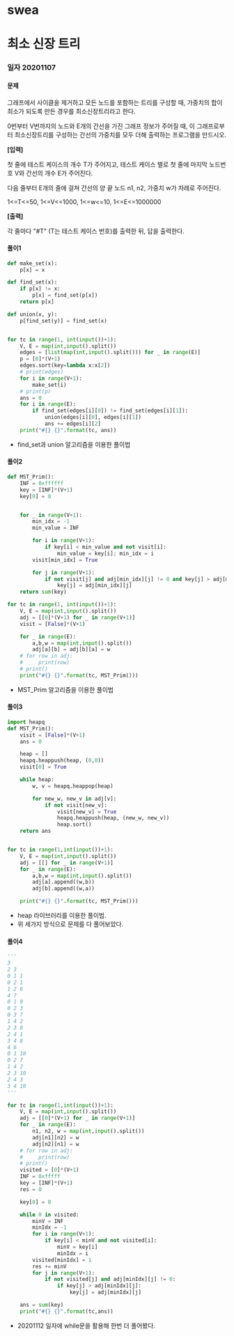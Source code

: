 # swea

# 최소 신장 트리

### 일자 20201107

#### 문제

그래프에서 사이클을 제거하고 모든 노드를 포함하는 트리를 구성할 때, 가중치의 합이 최소가 되도록 만든 경우를 최소신장트리라고 한다.

0번부터 V번까지의 노드와 E개의 간선을 가진 그래프 정보가 주어질 때, 이 그래프로부터 최소신장트리를 구성하는 간선의 가중치를 모두 더해 출력하는 프로그램을 만드시오.


**[입력]**

첫 줄에 테스트 케이스의 개수 T가 주어지고, 테스트 케이스 별로 첫 줄에 마지막 노드번호 V와 간선의 개수 E가 주어진다.

다음 줄부터 E개의 줄에 걸쳐 간선의 양 끝 노드 n1, n2, 가중치 w가 차례로 주어진다. 

1<=T<=50, 1<=V<=1000, 1<=w<=10, 1<=E<=1000000

**[출력]**

각 줄마다 "#T" (T는 테스트 케이스 번호)를 출력한 뒤, 답을 출력한다.



#### 풀이1

```python
def make_set(x):
    p[x] = x

def find_set(x):
    if p[x] != x:
        p[x] = find_set(p[x])
    return p[x]

def union(x, y):
    p[find_set(y)] = find_set(x)


for tc in range(1, int(input())+1):
    V, E = map(int,input().split())
    edges = [list(map(int,input().split())) for _ in range(E)]
    p = [0]*(V+1)
    edges.sort(key=lambda x:x[2])
    # print(edges)
    for i in range(V+1):
        make_set(i)
    # print(p)
    ans = 0
    for i in range(E):
        if find_set(edges[i][0]) != find_set(edges[i][1]):
            union(edges[i][0], edges[i][1])
            ans += edges[i][2]
    print("#{} {}".format(tc, ans))
```

- find_set과 union 알고리즘을 이용한 풀이법

#### 풀이2

```python
def MST_Prim():
    INF = 0xffffff
    key = [INF]*(V+1)
    key[0] = 0


    for _ in range(V+1):
        min_idx = -1
        min_value = INF

        for i in range(V+1):
            if key[i] < min_value and not visit[i]:
                min_value = key[i]; min_idx = i
        visit[min_idx] = True

        for j in range(V+1):
            if not visit[j] and adj[min_idx][j] != 0 and key[j] > adj[min_idx][j]:
                key[j] = adj[min_idx][j]
    return sum(key)

for tc in range(1, int(input())+1):
    V, E = map(int,input().split())
    adj = [[0]*(V+1) for _ in range(V+1)]
    visit = [False]*(V+1)

    for _ in range(E):
        a,b,w = map(int,input().split())
        adj[a][b] = adj[b][a] = w
    # for row in adj:
    #     print(row)
    # print()
    print("#{} {}".format(tc, MST_Prim()))
```

- MST_Prim 알고리즘을 이용한 풀이법

#### 풀이3

```python
import heapq
def MST_Prim():
    visit = [False]*(V+1)
    ans = 0

    heap = []
    heapq.heappush(heap, (0,0))
    visit[0] = True

    while heap:
        w, v = heapq.heappop(heap)

        for new_w, new_v in adj[v]:
            if not visit[new_v]:
                visit[new_v] = True
                heapq.heappush(heap, (new_w, new_v))
                heap.sort()
    return ans


for tc in range(1,int(input())+1):
    V, E = map(int,input().split())
    adj = [[] for _ in range(V+1)]
    for _ in range(E):
        a,b,w = map(int,input().split())
        adj[a].append((w,b))
        adj[b].append((w,a))

    print("#{} {}".format(tc, MST_Prim()))
```

- heap 라이브러리를 이용한 풀이법.
- 위 세가지 방식으로 문제를 다 풀어보았다.

#### 풀이4

```python
'''
3
2 3
0 1 1
0 2 1
1 2 6
4 7
0 1 9
0 2 3
0 3 7
1 4 2
2 3 8
2 4 1
3 4 8
4 6
0 1 10
0 2 7
1 4 2
2 3 10
2 4 3
3 4 10
'''

for tc in range(1,int(input())+1):
    V, E = map(int,input().split())
    adj = [[0]*(V+1) for _ in range(V+1)]
    for _ in range(E):
        n1, n2, w = map(int,input().split())
        adj[n1][n2] = w
        adj[n2][n1] = w
    # for row in adj:
    #     print(row)
    # print()
    visited = [0]*(V+1)
    INF = 0xfffff
    key = [INF]*(V+1)
    res = 0

    key[0] = 0

    while 0 in visited:
        minV = INF
        minIdx = -1
        for i in range(V+1):
            if key[i] < minV and not visited[i]:
                minV = key[i]
                minIdx = i
        visited[minIdx] = 1
        res += minV
        for j in range(V+1):
            if not visited[j] and adj[minIdx][j] != 0:
                if key[j] > adj[minIdx][j]:
                    key[j] = adj[minIdx][j]

    ans = sum(key)
    print("#{} {}".format(tc,ans))
```

- 20201112 일자에 while문을 활용해 한번 더 풀어봤다.